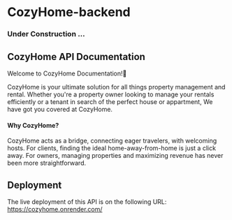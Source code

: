 # CozyHome-backend

### Under Construction ...
 
## CozyHome API Documentation
Welcome to CozyHome Documentation!🏡

CozyHome is your ultimate solution for all things property management and rental. 
Whether you're a property owner looking to manage your rentals efficiently or a tenant in search of the perfect house or appartment, 
We have got you covered at CozyHome.

#### Why CozyHome?
CozyHome acts as a bridge, connecting eager travelers, with welcoming hosts.
For clients, finding the ideal home-away-from-home is just a click away. 
For owners, managing properties and maximizing revenue has never been more straightforward.

## Deployment
The live deployment of this API is on the following URL: https://cozyhome.onrender.com/

